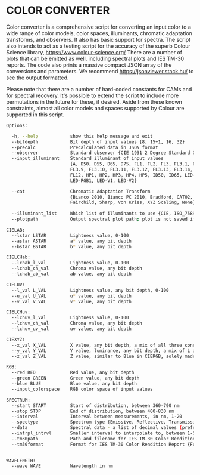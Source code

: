 <h1>COLOR CONVERTER</h1>

Color converter is a comprehensive script for converting an input color to a wide range of color models, color spaces, illuminants, chromatic adaptation transforms, and observers.  It also has basic support for spectra.  The script also intends to act as a testing script for the accuracy of the superb Colour Science library, https://www.colour-science.org/   There are a number of plots that can be emitted as well, including spectral plots and IES TM-30 reports.  The code also prints a massive compact JSON array of the conversions and parameters.  We recommend https://jsonviewer.stack.hu/ to see the output formatted.

Please note that there are a number of hard-coded constants for CAMs and for spectral recovery.  It's possible to extend the script to include more permutations in the future for these, if desired. Aside from these known constraints, almost all color models and spaces supported by Colour are supported in this script.

```sh
Options:

  -h, --help            show this help message and exit
  --bitdepth            Bit depth of input values {8, 15+1, 16, 32}
  --precalc             Precalculated data in JSON format
  --observer            Standard observer {CIE 1931 2 Degree Standard Observer, CIE 1964 10 Degree Standard Observer}
  --input_illuminant    Standard illuminant of input values
                        {A, D50, D55, D65, D75, FL1, FL2, FL3, FL3.1, FL3.2, FL3.3, FL3.4, FL3.5, FL3.6, FL3.7, FL3.8,
                        FL3.9, FL3.10, FL3.11, FL3.12, FL3.13, FL3.14, FL3.15, FL4, FL5, FL6, FL7, FL8, FL9, FL10, FL11,
                        FL12, HP1, HP2, HP3, HP4, HP5, ID50, ID65, LED-B1, LED-B2, LED-B3, LED-B4, LED-B5, LED-BH1,
                        LED-RGB1, LED-V1, LED-V2}

  --cat                 Chromatic Adaptation Transform
                        {Bianco 2010, Bianco PC 2010, Bradford, CAT02, CAT02 Brill 2008, CAT16, CMCCAT97, CMCCAT2000,
                        Fairchild, Sharp, Von Kries, XYZ Scaling, None}
                        
  --illuminant_list     Which list of illuminants to use {CIE, ISO_7589, All}
  --plotpath            Output spectral plot path; plot is not saved if argument is omitted. SVG extension is added if not provided

CIELAB:
  --lstar LSTAR         Lightness value, 0-100
  --astar ASTAR         a* value, any bit depth
  --bstar BSTAR         b* value, any bit depth

CIELCHab:
  --lchab_l_val         Lightness value, 0-100
  --lchab_ch_val        Chroma value, any bit depth
  --lchab_ab_val        ab value, any bit depth

CIELUV:
  --l_val L_VAL         Lightness value, any bit depth, 0-100
  --u_val U_VAL         u* value, any bit depth
  --v_val V_VAL         v* value, any bit depth

CIELCHuv:
  --lchuv_l_val         Lightness value, 0-100
  --lchuv_ch_val        Chroma value, any bit depth
  --lchuv_uv_val        uv value, any bit depth

CIEXYZ:
  --x_val X_VAL         X value, any bit depth, a mix of all three cone responses, 0-1
  --y_val Y_VAL         Y value, luminance, any bit depth, a mix of L and M responses, 0-1
  --z_val Z_VAL         Z value, similar to Blue in CIERGB, solely made up of the S cone response, 0-1

RGB:
  --red RED             Red value, any bit depth
  --green GREEN         Green value, any bit depth
  --blue BLUE           Blue value, any bit depth
  --input_colorspace    RGB color space of input values

SPECTRUM:
  --start START         Start of distribution, between 360-790 nm
  --stop STOP           End of distribution, between 400-830 nm
  --interval            Interval between measurements, in nm, 1-20
  --spectype            Spectrum type {Emissive, Reflective, Transmissive}
  --data                Spectral data - a list of decimal values (preferrably to 6+ places), with spaces in between, unquoted, unbracketed, 0-1
  --intrpl_intrvl       Smaller interval to interpolate to, between 1-5 nm
  --tm30path            Path and filename for IES TM-30 Color Rendition Report; actual or interpolated interval must be 1-5 nm
  --tm30format          Format for IES TM-30 Color Rendition Report {Full, Intermediate, Simple}
                        

WAVELENGTH:
  --wave WAVE           Wavelength in nm

